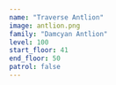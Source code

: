 ```yaml
---
name: "Traverse Antlion"
image: antlion.png
family: "Damcyan Antlion"
level: 100
start_floor: 41
end_floor: 50
patrol: false
---
```

